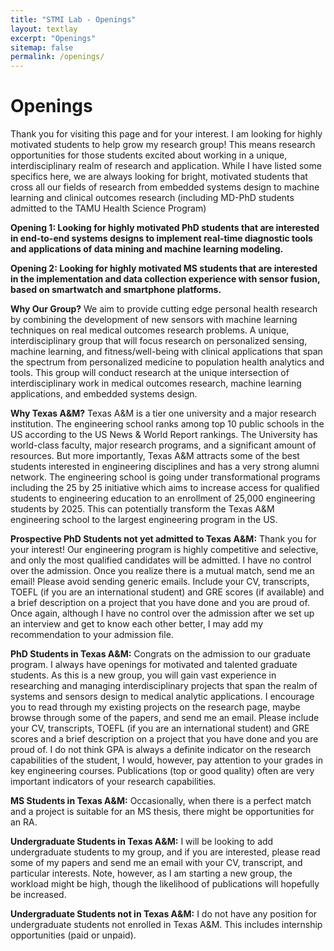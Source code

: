```yaml
---
title: "STMI Lab - Openings"
layout: textlay
excerpt: "Openings"
sitemap: false
permalink: /openings/
---
```


# Openings

Thank you for visiting this page and for your interest. I am looking for highly motivated students to help grow my research group! This means research opportunities for those students excited about working in a unique, interdisciplinary realm of research and application. While I have listed some specifics here, we are always looking for bright, motivated students that cross all our fields of research from embedded systems design to machine learning and clinical outcomes research (including MD-PhD students admitted to the TAMU Health Science Program)

**Opening 1: Looking for highly motivated PhD students that are interested in end-to-end systems designs to implement real-time diagnostic tools and applications of data mining and machine learning modeling.**

**Opening 2: Looking for highly motivated MS students that are interested in the implementation and data collection experience with sensor fusion, based on smartwatch and smartphone platforms.**

**Why Our Group?** We aim to provide cutting edge personal health research by combining the development of new sensors with machine learning techniques on real medical outcomes research problems. A unique, interdisciplinary group that will focus research on personalized sensing, machine learning, and fitness/well-being with clinical applications that span the spectrum from personalized medicine to population health analytics and tools. This group will conduct research at the unique intersection of interdisciplinary work in medical outcomes research, machine learning applications, and embedded systems design.

**Why Texas A&M?** Texas A&M is a tier one university and a major research institution. The engineering school ranks among top 10 public schools in the US according to the US News & World Report rankings. The University has world-class faculty, major research programs, and a significant amount of resources. But more importantly, Texas A&M attracts some of the best students interested in engineering disciplines and has a very strong alumni network. The engineering school is going under transformational programs including the 25 by 25 initiative which aims to increase access for qualified students to engineering education to an enrollment of 25,000 engineering students by 2025. This can potentially transform the Texas A&M engineering school to the largest engineering program in the US.

**Prospective PhD Students not yet admitted to Texas A&M:** Thank you for your interest! Our engineering program is highly competitive and selective, and only the most qualified candidates will be admitted. I have no control over the admission. Once you realize there is a mutual match, send me an email! Please avoid sending generic emails. Include your CV, transcripts, TOEFL (if you are an international student) and GRE scores (if available) and a brief description on a project that you have done and you are proud of. Once again, although I have no control over the admission after we set up an interview and get to know each other better, I may add my recommendation to your admission file.

**PhD Students in Texas A&M:** Congrats on the admission to our graduate program. I always have openings for motivated and talented graduate students. As this is a new group, you will gain vast experience in researching and managing interdisciplinary projects that span the realm of systems and sensors design to medical analytic applications. I encourage you to read through my existing projects on the research page, maybe browse through some of the papers, and send me an email. Please include your CV, transcripts, TOEFL (if you are an international student) and GRE scores and a brief description on a project that you have done and you are proud of. I do not think GPA is always a definite indicator on the research capabilities of the student, I would, however, pay attention to your grades in key engineering courses. Publications (top or good quality) often are very important indicators of your research capabilities.

**MS Students in Texas A&M:** Occasionally, when there is a perfect match and a project is suitable for an MS thesis, there might be opportunities for an RA.

**Undergraduate Students in Texas A&M:** I will be looking to add undergraduate students to my group, and if you are interested, please read some of my papers and send me an email with your CV, transcript, and particular interests. Note, however, as I am starting a new group, the workload might be high, though the likelihood of publications will hopefully be increased.

**Undergraduate Students not in Texas A&M:** I do not have any position for undergraduate students not enrolled in Texas A&M. This includes internship opportunities (paid or unpaid).
